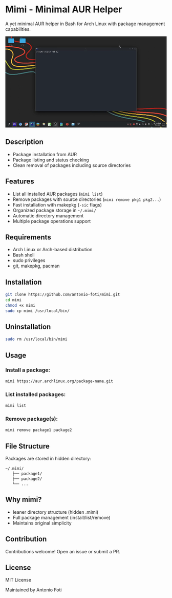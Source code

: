 # Mimi - Minimal AUR Helper

A yet minimal AUR helper in Bash for Arch Linux with package management capabilities.

![usage](./usage.gif)

## Description

- Package installation from AUR
- Package listing and status checking
- Clean removal of packages including source directories

## Features

- List all installed AUR packages (`mimi list`)
- Remove packages with source directories (`mimi remove pkg1 pkg2...`)
- Fast installation with makepkg (`-sic` flags)
- Organized package storage in `~/.mimi/`
- Automatic directory management
- Multiple package operations support

## Requirements

- Arch Linux or Arch-based distribution
- Bash shell
- sudo privileges
- git, makepkg, pacman

## Installation

```bash
git clone https://github.com/antonio-foti/mimi.git
cd mimi
chmod +x mimi
sudo cp mimi /usr/local/bin/
```

## Uninstallation
```bash
sudo rm /usr/local/bin/mimi
```

## Usage

### Install a package:
```bash
mimi https://aur.archlinux.org/package-name.git
```

### List installed packages:
```bash
mimi list
```

### Remove package(s):
```bash
mimi remove package1 package2
```

## File Structure

Packages are stored in hidden directory:
```
~/.mimi/
   ├── package1/
   ├── package2/
   └── ...
```

## Why mimi?

- leaner directory structure (hidden .mimi)
- Full package management (install/list/remove)
- Maintains original simplicity


## Contribution
Contributions welcome! Open an issue or submit a PR.

## License
MIT License

Maintained by Antonio Foti
